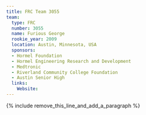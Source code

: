 ```yaml
---
title: FRC Team 3055
team:
  type: FRC
  number: 3055
  name: Furious George
  rookie_year: 2009
  location: Austin, Minnesota, USA
  sponsors:
  - Hormel Foundation
  - Hormel Engineering Research and Development
  - Medtronic
  - Riverland Community College Foundation
  - Austin Senior High
  links:
    Website:
---
```


{% include remove_this_line_and_add_a_paragraph %}